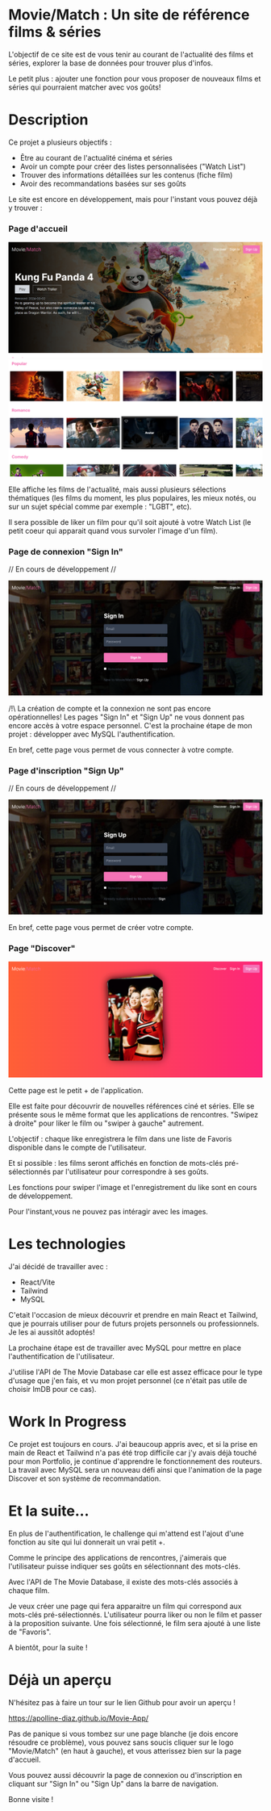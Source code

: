# Movie/Match : Un site de référence films & séries

L'objectif de ce site est de vous tenir au courant de l'actualité des films et séries, explorer la base de données pour trouver plus d'infos.

Le petit plus : ajouter une fonction pour vous proposer de nouveaux films et séries qui pourraient matcher avec vos goûts!

# Description

Ce projet a plusieurs objectifs :

- Être au courant de l'actualité cinéma et séries
- Avoir un compte pour créer des listes personnalisées ("Watch List")
- Trouver des informations détaillées sur les contenus (fiche film)
- Avoir des recommandations basées sur ses goûts

Le site est encore en développement, mais pour l'instant vous pouvez déjà y trouver :

### Page d'accueil

![alt text](src/assets/Home_Page.png)
![alt text](src/assets/Rows_Page.png)

Elle affiche les films de l'actualité, mais aussi plusieurs sélections thématiques (les films du moment, les plus populaires, les mieux notés, ou sur un sujet spécial comme par exemple : "LGBT", etc).

Il sera possible de liker un film pour qu'il soit ajouté à votre Watch List (le petit coeur qui apparait quand vous survoler l'image d'un film).

### Page de connexion "Sign In"

// En cours de développement //

![alt text](src/assets/Sign_In_Page.png)

/!\ La création de compte et la connexion ne sont pas encore opérationnelles!
Les pages "Sign In" et "Sign Up" ne vous donnent pas encore accès à votre espace personnel.
C'est la prochaine étape de mon projet : développer avec MySQL l'authentification.

En bref, cette page vous permet de vous connecter à votre compte.

### Page d'inscription "Sign Up"

// En cours de développement //

![alt text](src/assets/Sign_Up_Page.png)

En bref, cette page vous permet de créer votre compte.

### Page "Discover"

![alt text](src/assets/Discover_Page.png)

Cette page est le petit + de l'application.

Elle est faite pour découvrir de nouvelles références ciné et séries.
Elle se présente sous le même format que les applications de rencontres.
"Swipez à droite" pour liker le film ou "swiper à gauche" autrement.

L'objectif : chaque like enregistrera le film dans une liste de Favoris disponible dans le compte de l'utilisateur.

Et si possible : les films seront affichés en fonction de mots-clés pré-sélectionnés par l'utilisateur pour correspondre à ses goûts.

Les fonctions pour swiper l'image et l'enregistrement du like sont en cours de développement.

Pour l'instant,vous ne pouvez pas intéragir avec les images.

# Les technologies

J'ai décidé de travailler avec :

- React/Vite
- Tailwind
- MySQL

C'etait l'occasion de mieux découvrir et prendre en main React et Tailwind, que je pourrais utiliser pour de futurs projets personnels ou professionnels. Je les ai aussitôt adoptés!

La prochaine étape est de travailler avec MySQL pour mettre en place l'authentification de l'utilisateur.

J'utilise l'API de The Movie Database car elle est assez efficace pour le type d'usage que j'en fais, et vu mon projet personnel (ce n'était pas utile de choisir ImDB pour ce cas).

# Work In Progress

Ce projet est toujours en cours. J'ai beaucoup appris avec, et si la prise en main de React et Tailwind n'a pas été trop difficile car j'y avais déjà touché pour mon Portfolio, je continue d'apprendre le fonctionnement des routeurs.
La travail avec MySQL sera un nouveau défi ainsi que l'animation de la page Discover et son système de recommandation.

# Et la suite...

En plus de l'authentification, le challenge qui m'attend est l'ajout d'une fonction au site qui lui donnerait un vrai petit +.

Comme le principe des applications de rencontres, j'aimerais que l'utilisateur puisse indiquer ses goûts en sélectionnant des mots-clés.

Avec l'API de The Movie Database, il existe des mots-clés associés à chaque film.

Je veux créer une page qui fera apparaitre un film qui correspond aux mots-clés pré-sélectionnés. L'utilisateur pourra liker ou non le film et passer à la proposition suivante. Une fois sélectionné, le film sera ajouté à une liste de "Favoris".

A bientôt, pour la suite !

# Déjà un aperçu

N'hésitez pas à faire un tour sur le lien Github pour avoir un aperçu !

https://apolline-diaz.github.io/Movie-App/

Pas de panique si vous tombez sur une page blanche (je dois encore résoudre ce problème), vous pouvez sans soucis cliquer sur le logo "Movie/Match" (en haut à gauche), et vous atterissez bien sur la page d'accueil.

Vous pouvez aussi découvrir la page de connexion ou d'inscription en cliquant sur "Sign In" ou "Sign Up" dans la barre de navigation.

Bonne visite !
